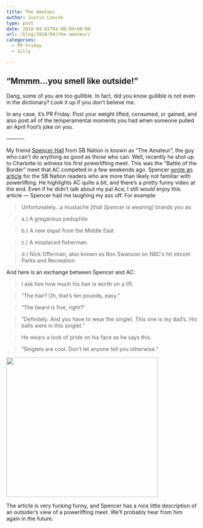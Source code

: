 ```yaml
---
title: The Amateur
author: Justin Lascek
type: post
date: 2010-04-02T04:00:09+00:00
url: /blog/2010/04/the-amateur/
categories:
  - PR Friday
  - Silly

---
```

## &#8220;Mmmm&#8230;you smell like outside!&#8221;

Dang, some of you are too gullible. In fact, did you know gullible is not even in the dictionary? Look it up if you don&#8217;t believe me.
  

  
In any case, it&#8217;s PR Friday. Post your weight lifted, consumed, or gained, and also post all of the temperamental moments you had when someone pulled an April Fool&#8217;s joke on you. 

&#8212;&#8212;&#8212;-
  

  
My friend [Spencer Hall][1] from SB Nation is known as &#8220;The Amateur&#8221;, the guy who can&#8217;t do anything as good as those who can. Well, recently he shot up to Charlotte to witness his first powerlifting meet. This was the &#8220;Battle of the Border&#8221; meet that AC competed in a few weekends ago. Spencer [wrote an article][2] for the SB Nation readers who are more than likely not familiar with powerlifting. He highlights AC quite a bit, and there&#8217;s a pretty funny video at the end. Even if he didn&#8217;t talk about my pal Ace, I still would enjoy this article &#8212; Spencer had me laughing my ass off. For example:

> Unfortunately&#8230;a mustache _[that Spencer is wearing_] brands you as:
  
> 
  
> a.) A gregarious pedophile
  
> 
  
> b.) A new expat from the Middle East
  
> 
  
> c.) A misplaced fisherman
  
> 
  
> d.) Nick Offerman, also known as Ron Swanson on NBC&#8217;s hit sitcom Parks and Recreation 

And here is an exchange between Spencer and AC:

> I ask him how much his hair is worth on a lift.
  
> 
  
> &#8220;The hair? Oh, that&#8217;s ten pounds, easy.&#8221;
  
> 
  
> &#8220;The beard is five, right?&#8221;
  
> 
  
> &#8220;Definitely. And you have to wear the singlet. This one is my dad&#8217;s. His balls were in this singlet.&#8221;
  
> 
  
> He wears a look of pride on his face as he says this.
  
> 
  
> &#8220;Singlets are cool. Don&#8217;t let anyone tell you otherwise.&#8221; 

<img data-attachment-id="1440" data-permalink="/blog/2010/03/usapl-battle-on-the-border-recap/25709_705731825931_33025374_39251015_7502690_n/" data-orig-file="/2010/03/25709_705731825931_33025374_39251015_7502690_n.jpg" data-orig-size="517,478" data-comments-opened="1" data-image-meta="{&quot;aperture&quot;:&quot;0&quot;,&quot;credit&quot;:&quot;&quot;,&quot;camera&quot;:&quot;&quot;,&quot;caption&quot;:&quot;&quot;,&quot;created_timestamp&quot;:&quot;0&quot;,&quot;copyright&quot;:&quot;&quot;,&quot;focal_length&quot;:&quot;0&quot;,&quot;iso&quot;:&quot;0&quot;,&quot;shutter_speed&quot;:&quot;0&quot;,&quot;title&quot;:&quot;&quot;}" data-image-title="25709_705731825931_33025374_39251015_7502690_n" data-image-description="" data-medium-file="/2010/03/25709_705731825931_33025374_39251015_7502690_n-400x369.jpg" data-large-file="/2010/03/25709_705731825931_33025374_39251015_7502690_n.jpg" src="/2010/03/25709_705731825931_33025374_39251015_7502690_n-400x369.jpg" alt="" title="25709_705731825931_33025374_39251015_7502690_n" width="400" height="369" class="aligncenter size-medium wp-image-1440" srcset="/2010/03/25709_705731825931_33025374_39251015_7502690_n-400x369.jpg 400w, /2010/03/25709_705731825931_33025374_39251015_7502690_n.jpg 517w" sizes="(max-width: 400px) 100vw, 400px" />
  

  
The article is very fucking funny, and Spencer has a nice little description of an outsider&#8217;s view of a powerlifting meet. We&#8217;ll probably hear from him again in the future.

 [1]: http://www.sbnation.com/users/Spencer%20Hall
 [2]: http://www.sbnation.com/2010/3/31/1396177/mustache-weekend-part-two-powerlifting
